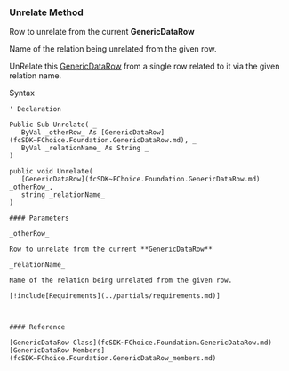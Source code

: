 ﻿### Unrelate Method

Row to unrelate from the current **GenericDataRow**

Name of the relation being unrelated from the given row.

UnRelate this [GenericDataRow](fcSDK~FChoice.Foundation.GenericDataRow.md) from a single row related to it via the given relation name.

Syntax

```vbnet
' Declaration

Public Sub Unrelate( _
   ByVal _otherRow_ As [GenericDataRow](fcSDK~FChoice.Foundation.GenericDataRow.md), _
   ByVal _relationName_ As String _
) 

public void Unrelate( 
   [GenericDataRow](fcSDK~FChoice.Foundation.GenericDataRow.md) _otherRow_,
   string _relationName_
)

#### Parameters

_otherRow_

Row to unrelate from the current **GenericDataRow**

_relationName_

Name of the relation being unrelated from the given row.

[!include[Requirements](../partials/requirements.md)]



#### Reference

[GenericDataRow Class](fcSDK~FChoice.Foundation.GenericDataRow.md)  
[GenericDataRow Members](fcSDK~FChoice.Foundation.GenericDataRow_members.md)
